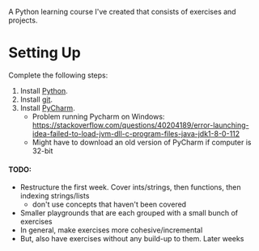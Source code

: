 A Python learning course I've created that consists of exercises and projects.

# Setting Up

Complete the following steps:
1. Install [Python](https://www.python.org/downloads/).
2. Install [git](https://git-scm.com/book/en/v2/Getting-Started-Installing-Git/).
3. Install [PyCharm](https://www.jetbrains.com/pycharm/download/).
    - Problem running Pycharm on Windows: https://stackoverflow.com/questions/40204189/error-launching-idea-failed-to-load-jvm-dll-c-program-files-java-jdk1-8-0-112
    - Might have to download an old version of PyCharm if computer is 32-bit

#### TODO:
- Restructure the first week. Cover ints/strings, then functions, then indexing strings/lists
    - don't use concepts that haven't been covered
- Smaller playgrounds that are each grouped with a small bunch of exercises
- In general, make exercises more cohesive/incremental
- But, also have exercises without any build-up to them. Later weeks
